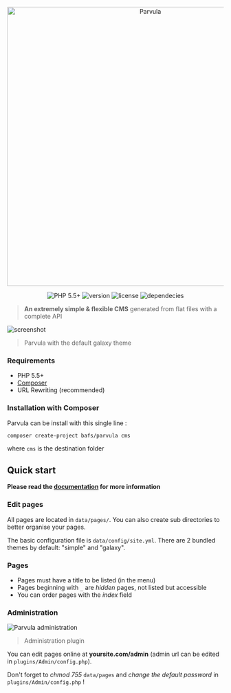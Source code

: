 <p align="center">
  <a href="https://parvulacms.github.io" target="_blank"><img width="650" src="http://i.imgur.com/igAQPza.png" alt="Parvula"></a>
</p>

<p align="center">
  <img src="https://img.shields.io/badge/PHP-5.5+-brightgreen.svg?style=flat-square" alt="PHP 5.5+">
  <img src="https://img.shields.io/packagist/v/bafs/parvula.svg?style=flat-square" alt="version">
  <img src="https://img.shields.io/packagist/l/BafS/parvula.svg?style=flat-square" alt="license">
  <img src="https://www.versioneye.com/user/projects/56fcfa82905db1003b29956e/badge.svg?style=flat" alt="dependecies">
</p>

> **An extremely simple & flexible CMS** generated from flat files with a complete API

![screenshot](http://i.imgur.com/gsbzwgl.png)
> Parvula with the default galaxy theme

### Requirements

* PHP 5.5+
* [Composer](http://getcomposer.org/)
* URL Rewriting (recommended)

### Installation with Composer

Parvula can be install with this single line :

```bash
composer create-project bafs/parvula cms
```

where `cms` is the destination folder

## Quick start

**Please read the [documentation](https://parvulacms.github.io) for more information**

### Edit pages

All pages are located in `data/pages/`. You can also create sub directories to better organise your pages.

The basic configuration file is `data/config/site.yml`.
There are 2 bundled themes by default: "simple" and "galaxy".

### Pages

* Pages must have a title to be listed (in the menu)
* Pages beginning with `_` are *hidden* pages, not listed but accessible
* You can order pages with the *index* field

### Administration

![Parvula administration](http://i.imgur.com/WtDfVXu.png)
> Administration plugin

You can edit pages online at **yoursite.com/admin** (admin url can be edited in `plugins/Admin/config.php`).

Don't forget to *chmod 755* `data/pages` and *change the default password* in `plugins/Admin/config.php` !
